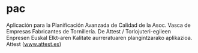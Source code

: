 # pac
Aplicación para la Planificación Avanzada de Calidad de la Asoc. Vasca de Empresas Fabricantes de Tornillería. De Attest / Torlojuteri-egileen Enpresen Euskal Elkt-aren Kalitate aurreratuaren plangintzarako aplikazioa. Attest (www.attest.es)
